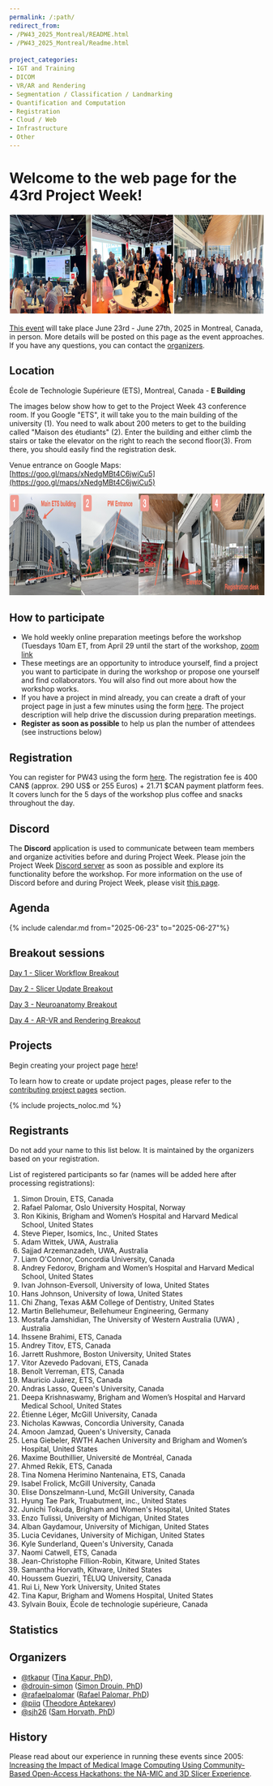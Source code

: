 ```yaml
---
permalink: /:path/
redirect_from:
- /PW43_2025_Montreal/README.html
- /PW43_2025_Montreal/Readme.html

project_categories:
- IGT and Training
- DICOM
- VR/AR and Rendering
- Segmentation / Classification / Landmarking
- Quantification and Computation
- Registration
- Cloud / Web
- Infrastructure
- Other
---
```


# Welcome to the web page for the 43rd Project Week!
<img src="images/pw39-event-photos.jpg" height="200">

[This event](https://projectweek.na-mic.org/PW43_2025_Montreal/README.html) will take place June 23rd - June 27th, 2025 in Montreal, Canada, in person. More details will be posted on this page as the event approaches. If you have any questions, you can contact the [organizers](#organizers).

## Location

École de Technologie Supérieure (ETS), Montreal, Canada - **E Building**

The images below show how to get to the Project Week 43 conference room. If you Google "ETS", it will take you to the main building of the university (1). You need to walk about 200 meters to get to the building called "Maison des étudiants" (2). Enter the building and either climb the stairs or take the elevator on the right to reach the second floor(3). From there, you should easily find the registration desk. 

Venue entrance on Google Maps: [https://goo.gl/maps/xNedgMBt4C6jwiCu5](https://goo.gl/maps/xNedgMBt4C6jwiCu5)

<img src="images/PW43-venue.png" height="200">

## How to participate

* We hold weekly online preparation meetings before the workshop (Tuesdays 10am ET, from April 29 until the start of the workshop, [zoom link](https://etsmtl.zoom.us/j/82098172682?pwd=OHXPL5SlaLt817CzeBu8C1Pu21PvqW.1) 
* These meetings are an opportunity to introduce yourself, find a project you want to participate in during the workshop or propose one yourself and find collaborators. You will also find out more about how the workshop works. 
* If you have a project in mind already, you can create a draft of your project page in just a few minutes using the form [here](https://github.com/NA-MIC/ProjectWeek/issues/new?assignees=sjh26&labels=project%2Cevent%3APW43_2025_Montreal&projects=&template=project.yml&title=Project%3A+). The project description will help drive the discussion during preparation meetings.
* **Register as soon as possible** to help us plan the number of attendees (see instructions below)

## Registration
You can register for PW43 using the form [here](https://thepointofsale.com/tickets/namic-project-week-43). The registration fee is 400 CAN$ (approx. 290 US$ or 255 Euros) + 21.71 $CAN payment platform fees. It covers lunch for the 5 days of the workshop plus coffee and snacks throughout the day. 

## Discord
The **Discord** application is used to communicate between team members and organize activities before and during Project Week. Please join the Project Week [Discord server](https://discord.gg/AkxzKvqMBp) as soon as possible and explore its functionality before the workshop. For more information on the use of Discord before and during Project Week, please visit [this page](../common/Discord.md).

##  Agenda

{% include calendar.md from="2025-06-23" to="2025-06-27"%}

## Breakout sessions

[Day 1 - Slicer Workflow Breakout](BreakoutSessions/Workflows/README.md)

[Day 2 - Slicer Update Breakout](BreakoutSessions/Slicer/README.md)

[Day 3 - Neuroanatomy Breakout](BreakoutSessions/Neuroanatomy/README.md)

[Day 4 - AR-VR and Rendering Breakout](BreakoutSessions/ARVRRendering/README.md)

## Projects

Begin creating your project page [here](https://github.com/NA-MIC/ProjectWeek/issues/new?assignees=sjh26&labels=project%2Cevent%3APW43_2025_Montreal&projects=&template=project.yml&title=Project%3A+)!

To learn how to create or update project pages, please refer to the [contributing project pages](ContributingProjectPages.md) section.

{% include projects_noloc.md %}

## Registrants

Do not add your name to this list below. It is maintained by the organizers based on your registration.

List of registered participants so far (names will be added here after processing registrations):

<!-- Participants list is updated programmatically, please don't remove the comments -->
<!-- Participants list start -->
1. Simon Drouin, ETS, Canada
1. Rafael Palomar, Oslo University Hospital, Norway
1. Ron Kikinis, Brigham and Women’s Hospital and Harvard Medical School, United States
1. Steve Pieper, Isomics, Inc., United States
1. Adam Wittek, UWA, Australia
1. Sajjad Arzemanzadeh, UWA, Australia
1. Liam O'Connor, Concordia University, Canada
1. Andrey Fedorov, Brigham and Women’s Hospital and Harvard Medical School, United States
1. Ivan Johnson-Eversoll, University of Iowa, United States
1. Hans Johnson, University of Iowa, United States
1. Chi Zhang, Texas A&M College of Dentistry, United States
1. Martin Bellehumeur, Bellehumeur Engineering, Germany
1. Mostafa Jamshidian, The University of Western Australia (UWA) , Australia
1. Ihssene Brahimi, ETS, Canada
1. Andrey Titov, ETS, Canada
1. Jarrett Rushmore, Boston University, United States
1. Vitor Azevedo Padovani, ETS, Canada
1. Benoît Verreman, ETS, Canada
1. Mauricio Juárez, ETS, Canada
1. Andras Lasso, Queen's University, Canada
1. Deepa Krishnaswamy, Brigham and Women’s Hospital and Harvard Medical School, United States
1. Étienne Léger, McGill University, Canada
1. Nicholas Kawwas, Concordia University, Canada
1. Amoon Jamzad, Queen's University, Canada
1. Lena Giebeler, RWTH Aachen University and Brigham and Women’s Hospital, United States
1. Maxime Bouthillier, Université de Montréal, Canada
1. Ahmed Rekik, ETS, Canada
1. Tina Nomena Herimino Nantenaina, ETS, Canada
1. Isabel Frolick, McGill University, Canada
1. Elise Donszelmann-Lund, McGill University, Canada
1. Hyung Tae Park, Truabutment, inc., United States
1. Junichi Tokuda, Brigham and Women's Hospital, United States
1. Enzo Tulissi, University of Michigan, United States
1. Alban Gaydamour, University of Michigan, United States
1. Lucia Cevidanes, University of Michigan, United States
1. Kyle Sunderland, Queen's University, Canada
1. Naomi Catwell, ETS, Canada
1. Jean-Christophe Fillion-Robin, Kitware, United States
1. Samantha Horvath, Kitware, United States
1. Houssem Gueziri, TÉLUQ University, Canada
1. Rui Li, New York University, United States
1. Tina Kapur, Brigham and Womens Hospital, United States
1. Sylvain Bouix, École de technologie supérieure, Canada
<!-- Participants list end -->

## Statistics

<!-- <img alt="Participation statistics" src="statistics.svg" width="768"/> -->

## Organizers

* [@tkapur](https://github.com/tkapur) ([Tina Kapur, PhD](http://www.spl.harvard.edu/pages/People/tkapur)),
* [@drouin-simon](https://github.com/drouin-simon) ([Simon Drouin, PhD](https://drouin-simon.github.io/ETS-web//))
* [@rafaelpalomar](https://github.com/rafaelpalomar) ([Rafael Palomar, PhD](https://www.ntnu.edu/employees/rafaelp))
* [@piiq](https://github.com/piiq) ([Theodore Aptekarev](https://discourse.slicer.org/u/pll_llq))
* [@sjh26](https://github.com/sjh26) ([Sam Horvath, PhD](https://www.kitware.com/samantha-horvath/))

## History
Please read about our experience in running these events since 2005: [Increasing the Impact of Medical Image Computing Using
Community-Based Open-Access Hackathons: the NA-MIC and 3D Slicer Experience](http://perk.cs.queensu.ca/sites/perkd7.cs.queensu.ca/files/Kapur2016.pdf).
